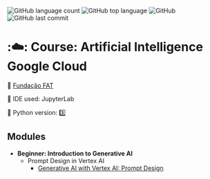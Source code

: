 ![GitHub language count](https://img.shields.io/github/languages/count/souzafcharles/Artificial-Intelligence-Google-Cloud)
![GitHub top language](https://img.shields.io/github/languages/top/souzafcharles/Artificial-Intelligence-Google-Cloud)
![GitHub](https://img.shields.io/github/license/souzafcharles/Artificial-Intelligence-Google-Cloud)
![GitHub last commit](https://img.shields.io/github/last-commit/souzafcharles/Artificial-Intelligence-Google-Cloud)

# :☁️: Course: Artificial Intelligence Google Cloud

:triangular_flag_on_post: [Fundação FAT]([https://novo.universodev.com.br/](https://ensino.fundacaofat.org.br/eventos/inteligencia-artificial-google-cloud))

:white_square_button: IDE used: JupyterLab

:snake: Python version: :three:

## Modules

- **Beginner: Introduction to Generative AI**
  - Prompt Design in Vertex AI
    - [Generative AI with Vertex AI: Prompt Design](https://github.com/souzafcharles/Artificial-Intelligence-Google-Cloud/blob/master/Beginner-Introduction-to-Generative-AI/Prompt-Design-in-Vertex-AI/intro_prompt_design_v1_0_0.py)
